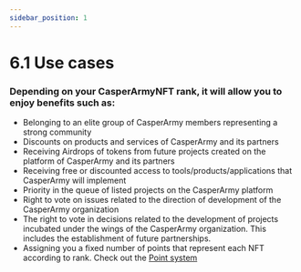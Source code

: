 ```yaml
---
sidebar_position: 1
---
```


# 6.1 Use cases

### Depending on your CasperArmyNFT rank, it will allow you to enjoy benefits such as:
 
- Belonging to an elite group of CasperArmy members representing a strong community
- Discounts on products and services of CasperArmy and its partners
- Receiving Airdrops of tokens from future projects created on the platform of CasperArmy and its partners
- Receiving free or discounted access to tools/products/applications that CasperArmy will implement
- Priority in the queue of listed projects on the CasperArmy platform
- Right to vote on issues related to the direction of development of the CasperArmy organization
- The right to vote in decisions related to the development of projects incubated under the wings of the CasperArmy organization. This includes the establishment of future partnerships.
- Assigning you a fixed number of points that represent each NFT according to rank. Check out the <a href="https://docs.casperarmy.org/docs/point-system/3.1-Description/">Point system</a>

